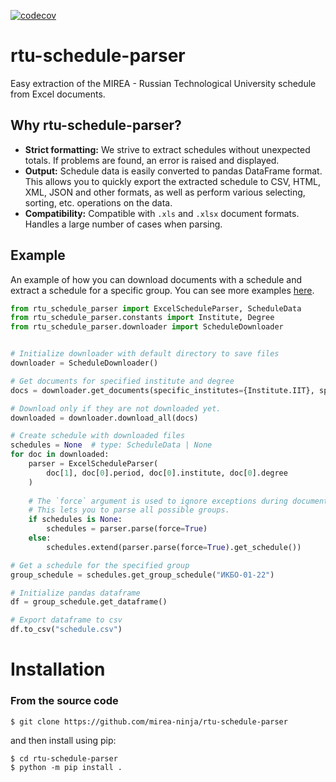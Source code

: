 [![codecov](https://codecov.io/gh/mirea-ninja/rtu-schedule-parser/branch/main/graph/badge.svg?token=W98TXURMYZ)](https://codecov.io/gh/mirea-ninja/rtu-schedule-parser)

# rtu-schedule-parser
Easy extraction of the MIREA - Russian Technological University schedule from Excel documents.

## Why rtu-schedule-parser?
* **Strict formatting:** We strive to extract schedules without unexpected totals. If problems are found, an error is raised and displayed.
* **Output:** Schedule data is easily converted to pandas DataFrame format. This allows you to quickly export the extracted schedule to CSV, HTML, XML, JSON and other formats, as well as perform various selecting, sorting, etc. operations on the data.
* **Compatibility:** Compatible with `.xls` and `.xlsx` document formats. Handles a large number of cases when parsing.

## Example
An example of how you can download documents with a schedule and extract a schedule for a specific group. You can see more examples [here](https://github.com/mirea-ninja/rtu-schedule-parser/tree/main/examples).
```python
from rtu_schedule_parser import ExcelScheduleParser, ScheduleData
from rtu_schedule_parser.constants import Institute, Degree
from rtu_schedule_parser.downloader import ScheduleDownloader


# Initialize downloader with default directory to save files
downloader = ScheduleDownloader()

# Get documents for specified institute and degree
docs = downloader.get_documents(specific_institutes={Institute.IIT}, specific_degrees={Degree.BACHELOR})

# Download only if they are not downloaded yet.
downloaded = downloader.download_all(docs)

# Create schedule with downloaded files
schedules = None  # type: ScheduleData | None
for doc in downloaded:
    parser = ExcelScheduleParser(
        doc[1], doc[0].period, doc[0].institute, doc[0].degree
    )
    
    # The `force` argument is used to ignore exceptions during document parsing. 
    # This lets you to parse all possible groups.
    if schedules is None:
        schedules = parser.parse(force=True)
    else:
        schedules.extend(parser.parse(force=True).get_schedule())

# Get a schedule for the specified group
group_schedule = schedules.get_group_schedule("ИКБО-01-22")

# Initialize pandas dataframe
df = group_schedule.get_dataframe()

# Export dataframe to csv
df.to_csv("schedule.csv")

```

# Installation
### From the source code
```bash
$ git clone https://github.com/mirea-ninja/rtu-schedule-parser
```
and then install using pip:
```console
$ cd rtu-schedule-parser
$ python -m pip install .
```
